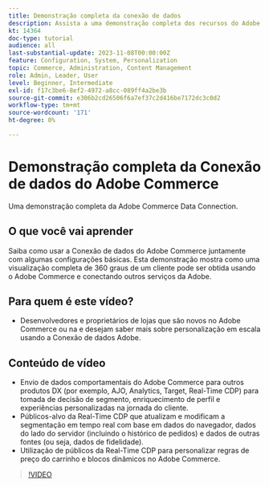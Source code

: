 ```yaml
---
title: Demonstração completa da conexão de dados
description: Assista a uma demonstração completa dos recursos do Adobe Commerce Data Connection
kt: 14364
doc-type: tutorial
audience: all
last-substantial-update: 2023-11-08T00:00:00Z
feature: Configuration, System, Personalization
topic: Commerce, Administration, Content Management
role: Admin, Leader, User
level: Beginner, Intermediate
exl-id: f17c3be6-8ef2-4972-a8cc-089ff4a2be3b
source-git-commit: e306b2cd26506f6a7ef37c2d416be7172dc3c0d2
workflow-type: tm+mt
source-wordcount: '171'
ht-degree: 0%

---
```


# Demonstração completa da Conexão de dados do Adobe Commerce

Uma demonstração completa da Adobe Commerce Data Connection.

## O que você vai aprender

Saiba como usar a Conexão de dados do Adobe Commerce juntamente com algumas configurações básicas. Esta demonstração mostra como uma visualização completa de 360 graus de um cliente pode ser obtida usando o Adobe Commerce e conectando outros serviços da Adobe.

## Para quem é este vídeo?

* Desenvolvedores e proprietários de lojas que são novos no Adobe Commerce ou na e desejam saber mais sobre personalização em escala usando a Conexão de dados Adobe.

## Conteúdo de vídeo

* Envio de dados comportamentais do Adobe Commerce para outros produtos DX (por exemplo, AJO, Analytics, Target, Real-Time CDP) para tomada de decisão de segmento, enriquecimento de perfil e experiências personalizadas na jornada do cliente.
* Públicos-alvo da Real-Time CDP que atualizam e modificam a segmentação em tempo real com base em dados do navegador, dados do lado do servidor (incluindo o histórico de pedidos) e dados de outras fontes (ou seja, dados de fidelidade).
* Utilização de públicos da Real-Time CDP para personalizar regras de preço do carrinho e blocos dinâmicos no Adobe Commerce.

>[!VIDEO](https://video.tv.adobe.com/v/3425591?learn=on)
